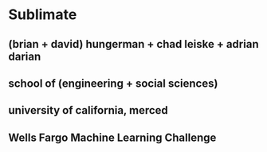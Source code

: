 # Sublimate

## (brian + david) hungerman + chad leiske + adrian darian
## school of (engineering + social sciences)
## university of california, merced

## Wells Fargo Machine Learning Challenge
